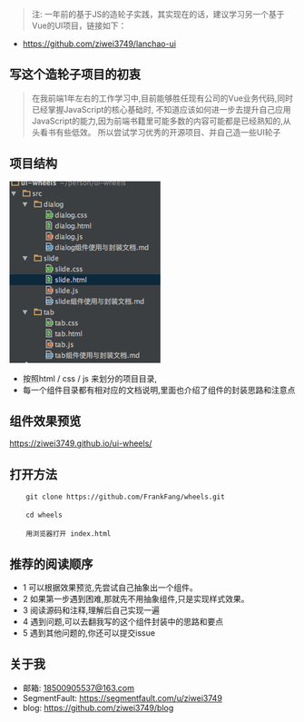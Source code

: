 
> 注: 一年前的基于JS的造轮子实践，其实现在的话，建议学习另一个基于Vue的UI项目，链接如下：

- https://github.com/ziwei3749/lanchao-ui

 
## 写这个造轮子项目的初衷

> 在我前端1年左右的工作学习中,目前能够胜任现有公司的Vue业务代码,同时已经掌握JavaScript的核心基础时,
不知道应该如何进一步去提升自己应用JavaScript的能力,因为前端书籍里可能多数的内容可能都是已经熟知的,从头看书有些低效。
所以尝试学习优秀的开源项目、并自己造一些UI轮子

## 项目结构

![项目结构](./structure.png)

- 按照html / css / js 来划分的项目目录,
- 每一个组件目录都有相对应的文档说明,里面也介绍了组件的封装思路和注意点 


## 组件效果预览

https://ziwei3749.github.io/ui-wheels/

## 打开方法

```
    git clone https://github.com/FrankFang/wheels.git
    
    cd wheels 
    
    用浏览器打开 index.html
```

## 推荐的阅读顺序

- 1 可以根据效果预览,先尝试自己抽象出一个组件。
- 2 如果第一步遇到困难,那就先不用抽象组件,只是实现样式效果。
- 3 阅读源码和注释,理解后自己实现一遍
- 4 遇到问题,可以去翻我写的这个组件封装中的思路和要点
- 5 遇到其他问题的,你还可以提交issue



## 关于我

- 邮箱: 18500905537@163.com
- SegmentFault: https://segmentfault.com/u/ziwei3749
- blog: https://github.com/ziwei3749/blog
